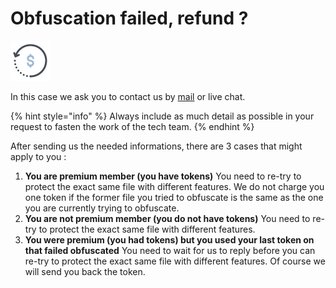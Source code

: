 # Obfuscation failed, refund ?

![](../../.gitbook/assets/icons8-remboursement-2-64.png)

In this case we ask you to contact us by [mail](mailto:support@netguard.io) or live chat.

{% hint style="info" %}
Always include as much detail as possible in your request to fasten the work of the tech team.
{% endhint %}

After sending us the needed informations, there are 3 cases that might apply to you :

1. **You are premium member \(you have tokens\)** You need to re-try to protect the exact same file with different features. We do not charge you one token if the former file you tried to obfuscate is the same as the one you are currently trying to obfuscate. 
2. **You are not premium member \(you do not have tokens\)** You need to re-try to protect the exact same file with different features.  
3. **You were premium \(you had tokens\) but you used your last token on that failed obfuscated** You need to wait for us to reply before you can re-try to protect the exact same file with different features. Of course we will send you back the token.

